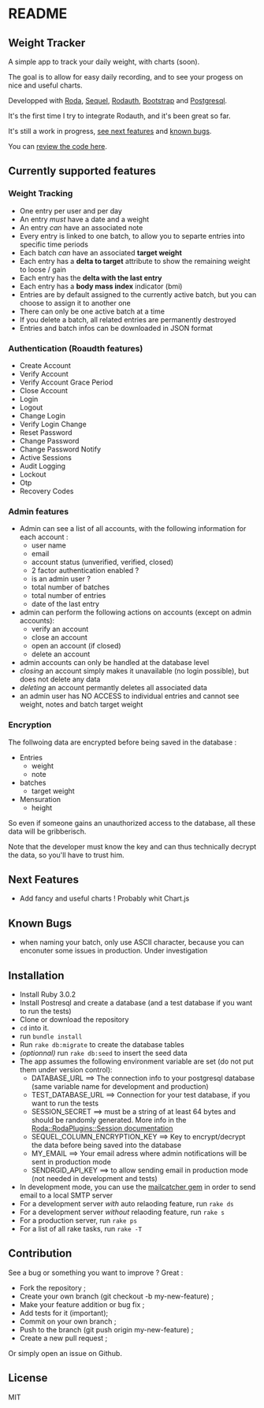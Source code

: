 # README

## Weight Tracker

A simple app to track your daily weight, with charts (soon).

The goal is to allow for easy daily recording, and to see your progess on nice and useful charts.

Developped with [Roda](http://roda.jeremyevans.net/index.html),
[Sequel](http://sequel.jeremyevans.net/), [Rodauth](http://rodauth.jeremyevans.net/),
[Bootstrap](https://getbootstrap.com/) and [Postgresql](https://www.postgresql.org/).

It's the first time I try to integrate Rodauth, and it's been great so far.

It's still a work in progress, [see next features](#next-features) and [known bugs](#known-bugs).

You can [review the code here](https://github.com/loranger32/weight_tracker_roda).


## Currently supported features

### Weight Tracking

- One entry per user and per day
- An entry _must_ have a date and a weight
- An entry _can_ have an associated note
- Every entry is linked to one batch, to allow you to separte entries into specific time periods
- Each batch _can_ have an associated **target weight**
- Each entry has a **delta to target** attribute to show the remaining weight to loose / gain
- Each entry has the **delta with the last entry**
- Each entry has a **body mass index** indicator (bmi)
- Entries are by default assigned to the currently active batch, but you can choose to assign it to another one
- There can only be one active batch at a time
- If you delete a batch, all related entries are permanently destroyed
- Entries and batch infos can be downloaded in JSON format


### Authentication (Roaudth features)

- Create Account
- Verify Account
- Verify Account Grace Period
- Close Account
- Login
- Logout
- Change Login
- Verify Login Change
- Reset Password
- Change Password
- Change Password Notify
- Active Sessions
- Audit Logging
- Lockout
- Otp
- Recovery Codes

### Admin features

- Admin can see a list of all accounts, with the following information for each account :
  - user name
  - email
  - account status (unverified, verified, closed)
  - 2 factor authentication enabled ?
  - is an admin user ?
  - total number of batches
  - total number of entries
  - date of the last entry
- admin can perform the following actions on accounts (except on admin accounts):
  - verify an account
  - close an account
  - open an account (if closed)
  - delete an account
- admin accounts can only be handled at the database level
- _closing_ an account simply makes it unavailable (no login possible), but does not delete any data
- _deleting_ an account permantly deletes all associated data
- an admin user has NO ACCESS to individual entries and cannot see weight, notes and batch target weight


### Encryption

The follwoing data are encrypted before being saved in the database :

- Entries
   - weight
   - note
- batches
  - target weight
- Mensuration
  - height

So even if someone gains an unauthorized access to the database, all these data will be gribberisch.

Note that the developer must know the key and can thus technically decrypt the data, so you'll have to trust him.


## Next Features

- Add fancy and useful charts ! Probably whit Chart.js


## Known Bugs

- when naming your batch, only use ASCII character, because you can enconuter some issues in production. Under investigation


## Installation

- Install Ruby 3.0.2
- Install Postresql and create a database (and a test database if you want to run the tests)
- Clone or download the repository
- `cd` into it.
- run `bundle install`
- Run `rake db:migrate` to create the database tables
- _(optionnal)_ run `rake db:seed` to insert the seed data
- The app assumes the following environment variable are set (do not put them under version control):
  - DATABASE_URL ==> The connection info to your postgresql database (same variable name for development and production)
  - TEST_DATABASE_URL ==> Connection for your test database, if you want to run the tests
  - SESSION_SECRET ==> must be a string of at least 64 bytes and should be randomly generated. More info in the [Roda::RodaPlugins::Session documentation](http://roda.jeremyevans.net/rdoc/classes/Roda/RodaPlugins/Sessions.html)
  - SEQUEL_COLUMN_ENCRYPTION_KEY ==> Key to encrypt/decrypt the data before being saved into the database
  - MY_EMAIL ==> Your email adress where admin notifications will be sent in production mode
  - SENDRGID_API_KEY ==> to allow sending email in production mode (not needed in development and tests)
- In development mode, you can use the [mailcatcher gem](https://rubygems.org/gems/mailcatcher) in order to send email to a local SMTP server
- For a development server _with_ auto relaoding feature, run `rake ds`
- For a development server _without_ relaoding feature, run `rake s`
- For a production server, run `rake ps`
- For a list of all rake tasks, run `rake -T`

## Contribution

See a bug or something you want to improve ? Great :
  - Fork the repository ;
  - Create your own branch (git checkout -b my-new-feature) ;
  - Make your feature addition or bug fix ;
  - Add tests for it (important);
  - Commit on your own branch ;
  - Push to the branch (git push origin my-new-feature) ;
  - Create a new pull request ;

Or simply open an issue on Github.

## License

MIT

